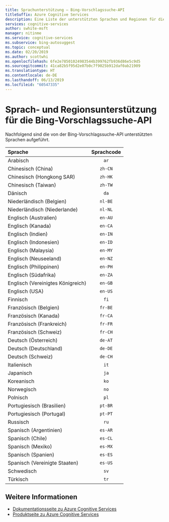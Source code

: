 ```yaml
---
title: Sprachunterstützung – Bing-Vorschlagssuche-API
titleSuffix: Azure Cognitive Services
description: Eine Liste der unterstützten Sprachen und Regionen für die Bing-Vorschlagssuche-API.
services: cognitive-services
author: swhite-msft
manager: nitinme
ms.service: cognitive-services
ms.subservice: bing-autosuggest
ms.topic: conceptual
ms.date: 02/20/2019
ms.author: scottwhi
ms.openlocfilehash: 6fe2e78501024983544b399762fb936d86e5c9d5
ms.sourcegitcommit: 41ca82b5f95d2e07b0c7f9025b912daf0ab21909
ms.translationtype: HT
ms.contentlocale: de-DE
ms.lasthandoff: 06/13/2019
ms.locfileid: "60547335"
---
```

# <a name="language-and-region-support-for-the-bing-autosuggest-api"></a>Sprach- und Regionsunterstützung für die Bing-Vorschlagssuche-API

Nachfolgend sind die von der Bing-Vorschlagssuche-API unterstützten Sprachen aufgeführt.

| Sprache    | Sprachcode |
|:----------- |:-------------:|
| Arabisch      | `ar`          |
| Chinesisch (China)     | `zh-CN`          |
| Chinesisch (Hongkong SAR)    | `zh-HK`          |
| Chinesisch (Taiwan)     | `zh-TW`          |
| Dänisch      | `da`          |
| Niederländisch (Belgien)       | `nl-BE`          |
| Niederländisch (Niederlande)      | `nl-NL`          |
| Englisch (Australien)    | `en-AU`          |
| Englisch (Kanada)     | `en-CA`          |
| Englisch (Indien)    | `en-IN`          |
| Englisch (Indonesien)     | `en-ID`          |
| Englisch (Malaysia)     | `en-MY`          |
| Englisch (Neuseeland)    | `en-NZ`          |
| Englisch (Philippinen)     | `en-PH`          |
| Englisch (Südafrika)    | `en-ZA`          |
| Englisch (Vereinigtes Königreich)    | `en-GB`          |
| Englisch (USA)    | `en-US`          |
| Finnisch     | `fi`          |
| Französisch (Belgien)     | `fr-BE`          |
| Französisch (Kanada)     | `fr-CA`          |
| Französisch (Frankreich)     | `fr-FR`          |
| Französisch (Schweiz)      | `fr-CH`          |
| Deutsch (Österreich)      | `de-AT`          |
| Deutsch (Deutschland)      | `de-DE`          |
| Deutsch (Schweiz)      | `de-CH`          |
| Italienisch     | `it`          |
| Japanisch    | `ja`          |
| Koreanisch      | `ko`          |
| Norwegisch   | `no`          |
| Polnisch      | `pl`          |
| Portugiesisch (Brasilien)   | `pt-BR`|
| Portugiesisch (Portugal) | `pt-PT`|
| Russisch     | `ru`          |
| Spanisch (Argentinien)    | `es-AR`          |
| Spanisch (Chile)     | `es-CL`          |
| Spanisch (Mexiko)    | `es-MX`          |
| Spanisch (Spanien)    | `es-ES`          |
| Spanisch (Vereinigte Staaten)    | `es-US`          |
| Schwedisch     | `sv`          |
| Türkisch     | `tr`          |

## <a name="see-also"></a>Weitere Informationen

- [Dokumentationsseite zu Azure Cognitive Services](https://docs.microsoft.com/azure/cognitive-services/)
- [Produktseite zu Azure Cognitive Services](https://azure.microsoft.com/services/cognitive-services/)
